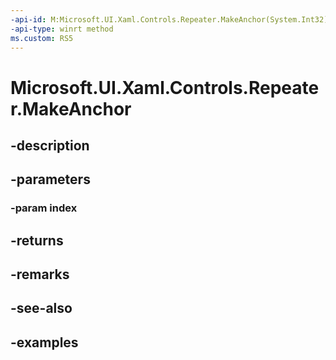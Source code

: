 ```yaml
---
-api-id: M:Microsoft.UI.Xaml.Controls.Repeater.MakeAnchor(System.Int32)
-api-type: winrt method
ms.custom: RS5
---
```


<!-- Method syntax.
public UIElement Repeater.MakeAnchor(Int32 index)
-->

# Microsoft.UI.Xaml.Controls.Repeater.MakeAnchor

## -description

## -parameters
### -param index

## -returns

## -remarks

## -see-also

## -examples

